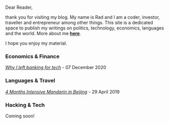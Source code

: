 Dear Reader,

thank you for visiting my blog. My name is Rad and I am a coder, investor, traveller and entrepreneur among other things. This site is a dedicated space to publish my writings on politics, technology, economics, languages and the world. More about me **[here](http://www.canaryecuador.com/blog/about_author_001.html)**.

I hope you enjoy my material.

### Economics & Finance

*[Why I left banking for tech](http://www.radleylewis.com/blog/banking_001.html)* - 07 December 2020

### Languages & Travel

*[4 Months Intensive Mandarin in Beijing](http://www.radleylewis.com/blog/chinese_001.html)* - 29 April 2019

### Hacking & Tech

Coming soon!

